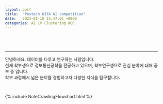 ```yaml
---
layout: post
title:  "Postech KITA AI competition"
date:   2023-01-10 15:47:01 +0900
categories: AI CV Clustering OCR
---
```



##  &nbsp;  

---
안녕하세요. 데이터를 다루고 연구하는 사람입니다.   
현재 학부생으로 정보통신공학을 전공하고 있으며, 학부연구생으로 관심 분야에 대해 공부 중 입니다.   
학부 과정에서 넓은 분야를 경험하고자 다양한 지식을 탐구합니다.
  
&nbsp;  

{% include NoteCrawlingFlowchart.html %}